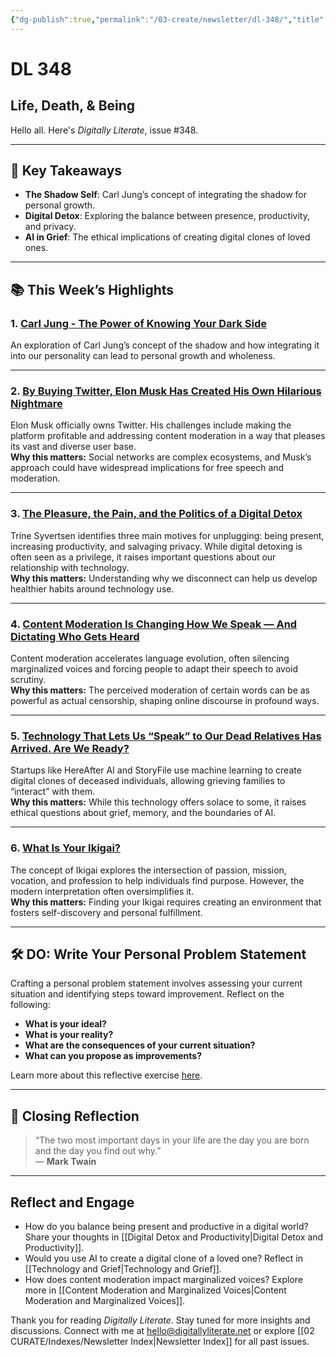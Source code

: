 ```yaml
---
{"dg-publish":true,"permalink":"/03-create/newsletter/dl-348/","title":"Life, Death, & Being","tags":["data","disinformation","futures","identity","privacy","security","social-media"]}
---
```



# DL 348

## Life, Death, & Being

Hello all. Here's _Digitally Literate_, issue #348.

---

## 🔖 Key Takeaways

- **The Shadow Self**: Carl Jung’s concept of integrating the shadow for personal growth.  
- **Digital Detox**: Exploring the balance between presence, productivity, and privacy.  
- **AI in Grief**: The ethical implications of creating digital clones of loved ones.  

---

## 📚 This Week’s Highlights

### 1. **[Carl Jung - The Power of Knowing Your Dark Side](https://www.youtube.com/watch?v=rgLQWutNxKc)**  
An exploration of Carl Jung’s concept of the shadow and how integrating it into our personality can lead to personal growth and wholeness.  

---

### 2. **[By Buying Twitter, Elon Musk Has Created His Own Hilarious Nightmare](https://theintercept.com/2022-10-28/elon-musk-twitter/)**  
Elon Musk officially owns Twitter. His challenges include making the platform profitable and addressing content moderation in a way that pleases its vast and diverse user base.  
**Why this matters:** Social networks are complex ecosystems, and Musk’s approach could have widespread implications for free speech and moderation.

---

### 3. **[The Pleasure, the Pain, and the Politics of a Digital Detox](https://psyche.co/ideas/the-pleasure-the-pain-and-the-politics-of-a-digital-detox)**  
Trine Syvertsen identifies three main motives for unplugging: being present, increasing productivity, and salvaging privacy. While digital detoxing is often seen as a privilege, it raises important questions about our relationship with technology.  
**Why this matters:** Understanding why we disconnect can help us develop healthier habits around technology use.

---

### 4. **[Content Moderation Is Changing How We Speak — And Dictating Who Gets Heard](https://mashable.com/article/content-moderation-changing-language-fast)**  
Content moderation accelerates language evolution, often silencing marginalized voices and forcing people to adapt their speech to avoid scrutiny.  
**Why this matters:** The perceived moderation of certain words can be as powerful as actual censorship, shaping online discourse in profound ways.

---

### 5. **[Technology That Lets Us “Speak” to Our Dead Relatives Has Arrived. Are We Ready?](https://www.technologyreview.com/2022-10-18/1061320/digital-clones-of-dead-people)**  
Startups like HereAfter AI and StoryFile use machine learning to create digital clones of deceased individuals, allowing grieving families to “interact” with them.  
**Why this matters:** While this technology offers solace to some, it raises ethical questions about grief, memory, and the boundaries of AI.

---

### 6. **[What Is Your Ikigai?](https://blog.learnlife.com/what-is-your-ikigai)**  
The concept of Ikigai explores the intersection of passion, mission, vocation, and profession to help individuals find purpose. However, the modern interpretation often oversimplifies it.  
**Why this matters:** Finding your Ikigai requires creating an environment that fosters self-discovery and personal fulfillment.

---

## 🛠️ DO: Write Your Personal Problem Statement

Crafting a personal problem statement involves assessing your current situation and identifying steps toward improvement. Reflect on the following:

- **What is your ideal?**  
- **What is your reality?**  
- **What are the consequences of your current situation?**  
- **What can you propose as improvements?**

Learn more about this reflective exercise [here](https://nesslabs.com/personal-problem-statement).

---

## 🌟 Closing Reflection

> “The two most important days in your life are the day you are born and the day you find out why.”  
> — **Mark Twain**

---

## Reflect and Engage

- How do you balance being present and productive in a digital world? Share your thoughts in [[Digital Detox and Productivity\|Digital Detox and Productivity]].  
- Would you use AI to create a digital clone of a loved one? Reflect in [[Technology and Grief\|Technology and Grief]].  
- How does content moderation impact marginalized voices? Explore more in [[Content Moderation and Marginalized Voices\|Content Moderation and Marginalized Voices]].

Thank you for reading _Digitally Literate_. Stay tuned for more insights and discussions. Connect with me at [hello@digitallyliterate.net](mailto:hello@digitallyliterate.net) or explore [[02 CURATE/Indexes/Newsletter Index\|Newsletter Index]] for all past issues.
